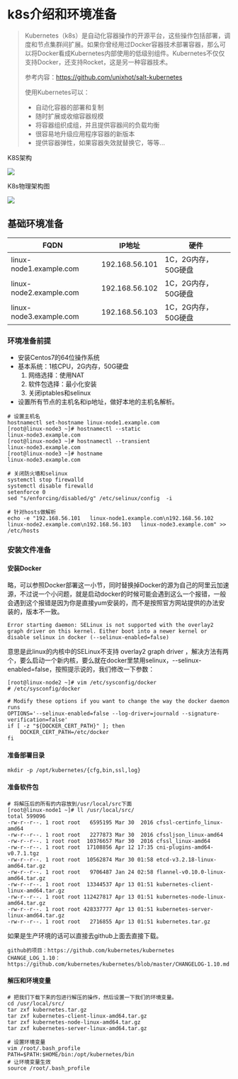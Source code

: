 # k8s介绍和环境准备

> Kubernetes（k8s）是自动化容器操作的开源平台，这些操作包括部署，调度和节点集群间扩展。如果你曾经用过Docker容器技术部署容器，那么可以将Docker看成Kubernetes内部使用的低级别组件。Kubernetes不仅仅支持Docker，还支持Rocket，这是另一种容器技术。
>
> 参考内容：https://github.com/unixhot/salt-kubernetes
>
> 使用Kubernetes可以：
>
> - 自动化容器的部署和复制
> - 随时扩展或收缩容器规模
> - 将容器组织成组，并且提供容器间的负载均衡
> - 很容易地升级应用程序容器的新版本
> - 提供容器弹性，如果容器失效就替换它，等等...



K8S架构

![](http://omk1n04i8.bkt.clouddn.com/18-5-23/5948708.jpg)





K8s物理架构图

![](http://omk1n04i8.bkt.clouddn.com/18-5-24/38069438.jpg)



## 基础环境准备

| FQDN                    | IP地址         | 硬件                |
| ----------------------- | -------------- | ------------------- |
| linux-node1.example.com | 192.168.56.101 | 1C，2G内存，50G硬盘 |
| linux-node2.example.com | 192.168.56.102 | 1C，2G内存，50G硬盘 |
| linux-node3.example.com | 192.168.56.103 | 1C，2G内存，50G硬盘 |

### 环境准备前提

- 安装Centos7的64位操作系统
- 基本系统：1核CPU，2G内存，50G硬盘
  1. 网络选择：使用NAT
  2. 软件包选择：最小化安装
  3. 关闭iptables和selinux
- 设置所有节点的主机名和ip地址，做好本地的主机名解析。

```shell
# 设置主机名
hostnamectl set-hostname linux-node1.example.com
[root@linux-node3 ~]# hostnamectl --static
linux-node3.example.com
[root@linux-node3 ~]# hostnamectl --transient
linux-node3.example.com
[root@linux-node3 ~]# hostname
linux-node3.example.com

# 关闭防火墙和selinux
systemctl stop firewalld
systemctl disable firewalld
setenforce 0
sed "s/enforcing/disabled/g" /etc/selinux/config  -i

# 针对hosts做解析
echo -e "192.168.56.101   linux-node1.example.com\n192.168.56.102   linux-node2.example.com\n192.168.56.103   linux-node3.example.com" >> /etc/hosts
```

### 安装文件准备

#### 安装Docker

略，可以参照Docker部署这一小节，同时替换掉Docker的源为自己的阿里云加速源，不过说一个小问题，就是启动docker的时候可能会遇到这么一个报错，一般会遇到这个报错是因为你是直接yum安装的，而不是按照官方网站提供的办法安装的，版本不一致。

```
Error starting daemon: SELinux is not supported with the overlay2 graph driver on this kernel. Either boot into a newer kernel or disable selinux in docker (--selinux-enabled=false)
```

意思是此linux的内核中的SELinux不支持 overlay2 graph driver ，解决方法有两个，要么启动一个新内核，要么就在docker里禁用selinux，--selinux-enabled=false，按照提示说的，我们修改一下参数：

```shell
[root@linux-node2 ~]# vim /etc/sysconfig/docker
# /etc/sysconfig/docker

# Modify these options if you want to change the way the docker daemon runs
OPTIONS='--selinux-enabled=false --log-driver=journald --signature-verification=false'
if [ -z "${DOCKER_CERT_PATH}" ]; then
    DOCKER_CERT_PATH=/etc/docker
fi
```

#### 准备部署目录

```shell
mkdir -p /opt/kubernetes/{cfg,bin,ssl,log}
```

#### 准备软件包

```shell
# 将解压后的所有的内容放到/usr/local/src下面
[root@linux-node1 ~]# ll /usr/local/src/
total 599096
-rw-r--r--. 1 root root   6595195 Mar 30  2016 cfssl-certinfo_linux-amd64
-rw-r--r--. 1 root root   2277873 Mar 30  2016 cfssljson_linux-amd64
-rw-r--r--. 1 root root  10376657 Mar 30  2016 cfssl_linux-amd64
-rw-r--r--. 1 root root  17108856 Apr 12 17:35 cni-plugins-amd64-v0.7.1.tgz
-rw-r--r--. 1 root root  10562874 Mar 30 01:58 etcd-v3.2.18-linux-amd64.tar.gz
-rw-r--r--. 1 root root   9706487 Jan 24 02:58 flannel-v0.10.0-linux-amd64.tar.gz
-rw-r--r--. 1 root root  13344537 Apr 13 01:51 kubernetes-client-linux-amd64.tar.gz
-rw-r--r--. 1 root root 112427817 Apr 13 01:51 kubernetes-node-linux-amd64.tar.gz
-rw-r--r--. 1 root root 428337777 Apr 13 01:51 kubernetes-server-linux-amd64.tar.gz
-rw-r--r--. 1 root root   2716855 Apr 13 01:51 kubernetes.tar.gz
```

如果是生产环境的话可以直接去github上面去直接下载。

```
github的项目：https://github.com/kubernetes/kubernetes
CHANGE_LOG_1.10：https://github.com/kubernetes/kubernetes/blob/master/CHANGELOG-1.10.md
```

#### 解压和环境变量

```shell
# 把我们下载下来的包进行解压的操作，然后设置一下我们的环境变量。
cd /usr/local/src/
tar zxf kubernetes.tar.gz 
tar zxf kubernetes-client-linux-amd64.tar.gz 
tar zxf kubernetes-node-linux-amd64.tar.gz 
tar zxf kubernetes-server-linux-amd64.tar.gz

# 设置环境变量
vim /root/.bash_profile
PATH=$PATH:$HOME/bin:/opt/kubernetes/bin
# 让环境变量生效
source /root/.bash_profile
```


